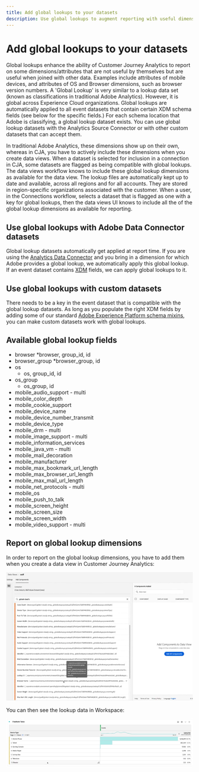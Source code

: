```yaml
---
title: Add global lookups to your datasets
description: Use global lookups to augment reporting with useful dimensions in Customer Journey Analytics.
---
```


# Add global lookups to your datasets

Global lookups enhance the ability of Customer Journey Analytics to report on some dimensions/attributes that are not useful by themselves but are useful when joined with other data. Examples include attributes of mobile devices, and attributes of OS and Browser dimensions, such as browser version numbers. A 'Global Lookup' is very similar to a lookup data set (known as classifications in traditional Adobe Analytics). However, it is global across Experience Cloud organizations. Global lookups are automatically applied to all event datasets that contain certain XDM schema fields (see below for the specific fields.)
For each schema location that Adobe is classifying, a global lookup dataset exists. You can use global lookup datasets with the Analytics Source Connector or with other custom datasets that can accept them.

In traditional Adobe Analytics, these dimensions show up on their own, whereas in CJA, you have to actively include these dimensions when you create data views. When a dataset is selected for inclusion in a connection in CJA, some datasets are flagged as being compatible with global lookups. The data views workflow knows to include these global lookup dimensions as available for the data view. The lookup files are automatically kept up to date and available, across all regions and for all accounts. They are stored in region-specific organizations associated with the customer.
When a user, in the Connections workflow, selects a dataset that is flagged as one with a key for global lookups, then the data views UI knows to include all the of the global lookup dimensions as available for reporting.

## Use global lookups with Adobe Data Connector datasets

Global lookup datasets automatically get applied at report time. If you are using the [Analytics Data Connector](https://experienceleague.adobe.com/docs/experience-platform/sources/connectors/adobe-applications/analytics.html?lang=en#connectors) and you bring in a dimension for which Adobe provides a global lookup, we automatically apply this global lookup. If an event dataset contains [XDM](https://experienceleague.adobe.com/docs/experience-platform/xdm/home.html?lang=en) fields, we can apply global lookups to it.

## Use global lookups with custom datasets

There needs to be a key in the event dataset that is compatible with the global lookup datasets. As long as you populate the right XDM fields by adding some of our standard [Adobe Experience Platform schema mixins](https://experienceleague.adobe.com/docs/experience-platform/xdm/mixins/event/environment-details.html?lang=en#mixins), you can make custom datasets work with global lookups. 

## Available global lookup fields

* browser
   *browser, group_id, id
* browser_group
   *browser_group, id
* os
   * os, group_id, id
* os_group
   * os_group, id
* mobile_audio_support - multi
* mobile_color_depth
* mobile_cookie_support
* mobile_device_name
* mobile_device_number_transmit
* mobile_device_type
* mobile_drm - multi
* mobile_image_support - multi
* mobile_information_services
* mobile_java_vm - multi
* mobile_mail_decoration
* mobile_manufacturer
* mobile_max_bookmark_url_length
* mobile_max_browser_url_length
* mobile_max_mail_url_length
* mobile_net_protocols - multi
* mobile_os
* mobile_push_to_talk
* mobile_screen_height
* mobile_screen_size
* mobile_screen_width
* mobile_video_support - multi

## Report on global lookup dimensions

In order to report on the global lookup dimensions, you have to add them when you create a data view in Customer Journey Analytics:

![](assets/global-lookup.png)

You can then see the lookup data in Workspace:

![](assets/gl-reporting.png)

